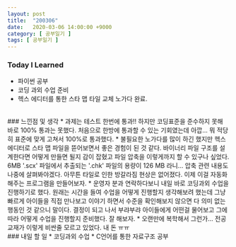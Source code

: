 ```yaml
---
layout: post
title:  "200306"
date:   2020-03-06 14:00:00 +9000
category: [ 공부일기 ]
tags: [ 공부일기 ]
---
```


### Today I Learned
* 파이썬 공부
* 코딩 과외 수업 준비
* 헥스 에디터를 통한 스타 맵 타일 교체 노가다 완료.  

<br>
### 느낀점 및 생각
* 과제는 테스트 한번에 통과!! 하지만 코딩표준을 준수하지 못해 바로 100% 통과는 못했다. 처음으로 한방에 통과할 수 있는 기회였는데 아깝... 뭐 적당히 표준에 맞게 고쳐서 100%로 통과했다.
* 불필요한 노가다를 많이 하긴 했지만 헥스 에디터로 스타 맵 파일을 뜯어보면서 좋은 경험이 된 것 같다. 바이너리 파일 구조를 설계한다면 어떻게 만들면 될지 감이 잡혔고 파일 압축을 이렇게까지 할 수 있구나 싶었다. 6MB '.scx' 파일에서 추출되는 '.chk' 파일의 용량이 126 MB 라니... 압축 관련 내용도 나중에 살펴봐야겠다. 아무튼 타일로 인한 방갈라짐 현상은 없어졌다. 이제 이걸 자동화 해주는 프로그램을 만들어보자.
* 운영자 분과 연락하다보니 내일 바로 코딩과외 수업을 진행하기로 했다. 원래는 시간을 들여 수업을 어떻게 진행할지 생각해보려 했는데 그냥 빠르게 아이들을 직접 만나보고 이야기 하면서 수준을 확인해보지 않으면 다 의미 없는 행동인 것 같으니 말이다. 결정이 되고 나서 부랴부랴 아이들에게 어떤걸 물어보고 그에 따라 어떻게 수업을 진행할지 준비했다. 잘 해보자.
* 오랜만에 복학해서 그런가... 전공교재가 이렇게 비싼줄 모르고 있었다. 내 돈 ㅠㅠ

<br>
### 내일 할 일
* 코딩과외 수업
* C언어를 통한 자료구조 공부